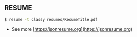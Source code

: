 ## RESUME


```bash
$ resume -t classy resumes/ResumeTitle.pdf
```

- See more [https://jsonresume.org](https://jsonresume.org)